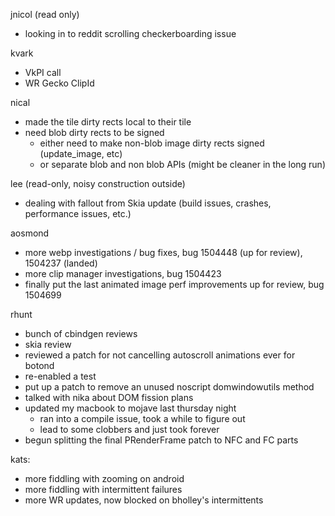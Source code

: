 jnicol (read only)
  * looking in to reddit scrolling checkerboarding issue

kvark
  * VkPI call
  * WR Gecko ClipId

nical
  * made the tile dirty rects local to their tile
  * need blob dirty rects to be signed
    * either need to make non-blob image dirty rects signed (update_image, etc)
    * or separate blob and non blob APIs (might be cleaner in the long run)

lee (read-only, noisy construction outside)
  * dealing with fallout from Skia update (build issues, crashes, performance issues, etc.)

aosmond
  * more webp investigations / bug fixes, bug 1504448 (up for review), 1504237 (landed)
  * more clip manager investigations, bug 1504423
  * finally put the last animated image perf improvements up for review, bug 1504699

rhunt
  * bunch of cbindgen reviews
  * skia review
  * reviewed a patch for not cancelling autoscroll animations ever for botond
  * re-enabled a test
  * put up a patch to remove an unused noscript domwindowutils method
  * talked with nika about DOM fission plans
  * updated my macbook to mojave last thursday night
    * ran into a compile issue, took a while to figure out
    * lead to some clobbers and just took forever
  * begun splitting the final PRenderFrame patch to NFC and FC parts

kats:
  * more fiddling with zooming on android
  * more fiddling with intermittent failures
  * more WR updates, now blocked on bholley's intermittents
